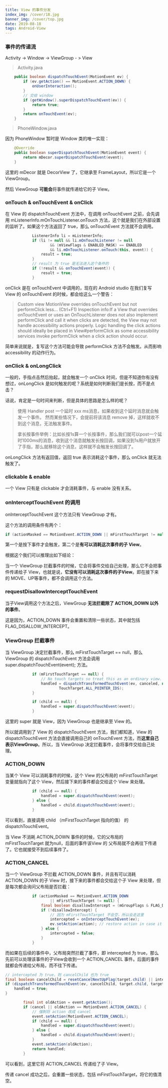 ```yaml
---
title: View 的事件分发
index_img: /cover/18.jpg
banner_img: /cover/top.jpg
date: 2019-08-18
tags: Android-View
---
```





### 事件的传递流

Activity -> Window -> ViewGroup - > View

> Activity.java

```java
    public boolean dispatchTouchEvent(MotionEvent ev) {
        if (ev.getAction() == MotionEvent.ACTION_DOWN) {
            onUserInteraction();
        }
        // 交给 window
        if (getWindow().superDispatchTouchEvent(ev)) {
            return true;
        }
        return onTouchEvent(ev);
    }
```

> PhoneWindow.java

因为 PhoneWindow 暂时是 Window 类的唯一实现：

```java
    @Override
    public boolean superDispatchTouchEvent(MotionEvent event) {
        return mDecor.superDispatchTouchEvent(event);
    }
```

这里的 mDecor 就是 DecorView 了，它继承至 FrameLayout，所以它是一个 ViewGroup。

然后 ViewGroup **可能会**将事件就传递给它的子 View。



### onTouch & onTouchEvent & onClick

在 View 的 dispatchTouchEvent 方法中，在调用 onTouchEvent 之前，会先调用 mListenerInfo.mOnTouchListener.onTouch  方法，这个就是我们在外部设置的监听了。如果这个方法返回了 true，那么 onTouchEvent 方法就不会调用。

```java
            ListenerInfo li = mListenerInfo;
            if (li != null && li.mOnTouchListener != null
                    && (mViewFlags & ENABLED_MASK) == ENABLED
                    && li.mOnTouchListener.onTouch(this, event)) {
                result = true;
            }
			// result 为 true 是无法进入这个条件的
            if (!result && onTouchEvent(event)) {
                result = true;
            }
```

onClick 是在 onTouchEvent 中调用的，现在的 Android studio 在我们复写 View 的 onTouchEvent 的时候，都会给这么一个警告：

> Custom view MotionView overrides onTouchEvent but not performClick less... (Ctrl+F1) 
> Inspection info:If a View that overrides onTouchEvent or uses an OnTouchListener does not also implement performClick and call it when clicks are detected, the View may not handle accessibility actions properly. Logic handling the click actions should ideally be placed in View#performClick as some accessibility services invoke performClick when a click action should occur.

简单来说就是，复写这个方法可能会导致 performClick 方法不会触发。从而影响 accessibility  的动作行为。



### onClick & onLongClick

一般的，手指点击然后抬起，就会触发一个 onClick 时间，但是不知道你有没有想过，onLongClick 是如何触发的呢？系统是如何判断我们是长按，而不是点击？

话说，肯定是一句时间来判断，但是具体的思路是怎么样的呢？

> 使用 Handler post 一个延时 xxx ms消息，如果收到这个延时消息就会触发一个事件。 然而某些情况下，会提前将该消息 remove 掉，这样就收不到这个消息，无法触发事件。
>
> 拿长按事件举例：比如长按1s算一个长按事件，那么我们就可以post一个延时1000ms的消息，收到这个消息就触发长按回调，如果没到1s用户就放开了手指，那么就移除这个消息，这样就不会触发长按回调了。

onLongClick 方法有返回值，返回 true 表示消耗这个事件，那么 onClick 就无法触发了。



### clickable & enable

一个 View 只有是 clickable 才会消耗事件，与 enable 没有关系。



### onInterceptTouchEvent 的调用

onInterceptTouchEvent  这个方法只有 ViewGroup 才有。

这个方法的调用条件有两个：

```java
if (actionMasked == MotionEvent.ACTION_DOWN || mFirstTouchTarget != null)
```

第一个是按下事件才会触发，第二个是**有可以消耗这次事件的子 View**。

根据这个我们可以推理出如下结论：

当一个 ViewGroup 拦截事件的时候，它会将事件交给自己处理，那么它不会把事件传递给子 View，也就是说，**它没有可以消耗这次事件的子View**。即在接下来的 MOVE、UP等事件，都不会调用这个方法。



### requestDisallowInterceptTouchEvent

当子View调用这个方法之后，ViewGroup **无法拦截除了 ACTION_DOWN 以外的事件**。

这是因为，ACTION_DOWN 事件会重置和清除一些状态，其中就包括 FLAG_DISALLOW_INTERCEPT。



### ViewGroup 拦截事件

当 ViewGroup 决定拦截事件，那么 mFirstTouchTarget == null，那么 ViewGroup 的 dispatchTouchEvent 方法会调用 super.dispatchTouchEvent(event); 方法。

```java
            if (mFirstTouchTarget == null) {
                // No touch targets so treat this as an ordinary view.
                handled = dispatchTransformedTouchEvent(ev, canceled, null,
                        TouchTarget.ALL_POINTER_IDS);
            }
```

```java
            if (child == null) {
                handled = super.dispatchTouchEvent(event);
            }
```

这里的 super 就是 View，因为 ViewGroup 也是继承至 View 的。

所以就调用到了 View 的 dispatchTouchEvent 方法，我们都知道，View 的 dispatchTouchEvent 方法会直接调用自己的 onTouchEvent 方法，而**这里自己表示ViewGroup**。所以，当 ViewGroup 决定拦截事件，会将事件交给自己处理。



### ACTION_DOWN

当某个 View 可以消耗事件的时候，这个 View 的父布局的 mFirstTouchTarget 变量就指向了这个 View，然后接下来的事件都会交给这个 View 来处理。

```java
            if (child == null) {
                handled = super.dispatchTouchEvent(event);
            } else {
                handled = child.dispatchTouchEvent(event);
            }
```

可以看到，直接调用 child （mFirstTouchTarget  指向的值） 的 dispatchTouchEvent。



当 View 不消耗 ACTION_DOWN 事件的时候，它的父布局的 mFirstTouchTarget 就为null，后面的事件该View 的 父布局就不会再往下传递了。它也就接受不到后续事件了。



### ACTION_CANCEL

当一个 ViewGroup 不拦截 ACTION_DOWN 事件，并且有可以消耗 ACTION_DOWN 的子 View 时，接下来的事件都会交给这个子 View 来处理，但是每次都会询问父布局是否拦截：

```java
            if (actionMasked == MotionEvent.ACTION_DOWN
                    || mFirstTouchTarget != null) {
                final boolean disallowIntercept = (mGroupFlags & FLAG_DISALLOW_INTERCEPT) != 0;
                if (!disallowIntercept) {
                	// 因为 mFirstTouchTarget 不会空，所以会走这里
                    intercepted = onInterceptTouchEvent(ev);
                    ev.setAction(action); // restore action in case it was changed
                } else {
                    intercepted = false;
                }
            }
```

而如果在后续的事件中，父布局突然拦截了事件，即 intercepted 为 true，那么先前可以处理该事件的子View会收到一个 ACTION_CANCEL 事件。后面的事件就都会传递给父布局，而不往下传递。

```java
// intercepted 为 true，则 cancelChild 也为 true
final boolean cancelChild = resetCancelNextUpFlag(target.child) || intercepted;
if (dispatchTransformedTouchEvent(ev, cancelChild, target.child, target.pointerIdBits)) {
    handled = true;
}
```

```java
        final int oldAction = event.getAction();
        if (cancel || oldAction == MotionEvent.ACTION_CANCEL) {
            // 强制将 action 改成 cancel
            event.setAction(MotionEvent.ACTION_CANCEL);
            if (child == null) {
                handled = super.dispatchTouchEvent(event);
            } else {
                handled = child.dispatchTouchEvent(event);
            }
            event.setAction(oldAction);
            return handled;
        }
```

可以看到，这里它将 ACTION_CANCEL  传递给了子 View。

传递 cancel 成功之后，会重置一些状态，包括 mFirstTouchTarget，将它的值清空。
